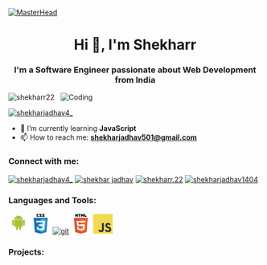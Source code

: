 [![MasterHead](https://media.licdn.com/dms/image/D563DAQFIJGy_J4EvYA/image-scale_191_1128/0/1666883668428?e=1675425600&v=beta&t=q5S0E-n5z-gDvzZPdOvK7oorksu-JESWk3DdbbvU2ss)](https://codegrills.in)

<h1 align="center">Hi 👋, I'm Shekharr</h1>
<h3 align="center">I'm a Software Engineer passionate about Web Development from India</h3>
<img align="right" alt="Coding" width="400" src="https://media.tenor.com/CeDk6XdCgOUAAAAi/develop-web.gif">

<p align="left"> <img src="https://komarev.com/ghpvc/?username=shekharr22&label=Profile%20views&color=0e75b6&style=flat" alt="shekharr22" /> </p>

<p align="left"> <a href="https://twitter.com/shekharjadhav4_" target="blank"><img src="https://img.shields.io/twitter/follow/shekharjadhav4_?logo=twitter&style=for-the-badge" alt="shekharjadhav4_" /></a> </p>

- 🌱 I’m currently learning **JavaScript**
- 📫 How to reach me: **shekharjadhav501@gmail.com**

<h3 align="left">Connect with me:</h3>
<p align="left">
<a href="https://twitter.com/shekharjadhav4_" target="blank"><img align="center" src="https://raw.githubusercontent.com/rahuldkjain/github-profile-readme-generator/master/src/images/icons/Social/twitter.svg" alt="shekharjadhav4_" height="30" width="40" /></a>
<a href="https://linkedin.com/in/shekharjadhav" target="blank"><img align="center" src="https://raw.githubusercontent.com/rahuldkjain/github-profile-readme-generator/master/src/images/icons/Social/linked-in-alt.svg" alt="shekhar jadhav" height="30" width="40" /></a>
<a href="https://instagram.com/shekharr.22" target="blank"><img align="center" src="https://raw.githubusercontent.com/rahuldkjain/github-profile-readme-generator/master/src/images/icons/Social/instagram.svg" alt="shekharr.22" height="30" width="40" /></a>
<a href="https://www.leetcode.com/shekharjadhav1404" target="blank"><img align="center" src="https://raw.githubusercontent.com/rahuldkjain/github-profile-readme-generator/master/src/images/icons/Social/leet-code.svg" alt="shekharjadhav1404" height="30" width="40" /></a>
</p>

<h3 align="left">Languages and Tools:</h3>
<p align="left">
<a href="https://developer.android.com" target="_blank" rel="noreferrer"><img src="https://raw.githubusercontent.com/devicons/devicon/master/icons/android/android-original-wordmark.svg" alt="android" width="40" height="40"/></a>
<a href="https://www.w3schools.com/css/" target="_blank" rel="noreferrer"><img src="https://raw.githubusercontent.com/devicons/devicon/master/icons/css3/css3-original-wordmark.svg" alt="css3" width="40" height="40"/></a>
<a href="https://git-scm.com/" target="_blank" rel="noreferrer"><img src="https://www.vectorlogo.zone/logos/git-scm/git-scm-icon.svg" alt="git" width="40" height="40"/></a>
<a href="https://www.w3.org/html/" target="_blank" rel="noreferrer"><img src="https://raw.githubusercontent.com/devicons/devicon/master/icons/html5/html5-original-wordmark.svg" alt="html5" width="40" height="40"/></a>
<a href="https://developer.mozilla.org/en-US/docs/Web/JavaScript" target="_blank" rel="noreferrer"><img src="https://raw.githubusercontent.com/devicons/devicon/master/icons/javascript/javascript-original.svg" alt="javascript" width="40" height="40"/></a>
</p>

<h3 align="left">Projects:</h3>
<p align="left">